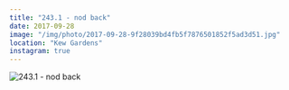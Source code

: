 ```yaml
---
title: "243.1 - nod back"
date: 2017-09-28
image: "/img/photo/2017-09-28-9f28039bd4fb5f7876501852f5ad3d51.jpg"
location: "Kew Gardens"
instagram: true
---
```


![243.1 - nod back](/img/photo/2017-09-28-9f28039bd4fb5f7876501852f5ad3d51.jpg)
